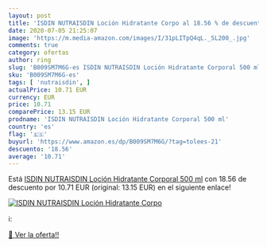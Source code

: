 ```yaml
---
layout: post
title: 'ISDIN NUTRAISDIN Loción Hidratante Corpo al 18.56 % de descuento'
date: 2020-07-05 21:25:07
image: 'https://m.media-amazon.com/images/I/31pLITpQ4qL._SL200_.jpg'
comments: true
category: ofertas
author: ring
slug: 'B009SM7M6G-es ISDIN NUTRAISDIN Loción Hidratante Corporal 500 ml'
sku: 'B009SM7M6G-es'
tags: [ 'nutraisdin', ]
actualPrice: 10.71 EUR
currency: EUR
price: 10.71
comparePrice: 13.15 EUR
prodname: 'ISDIN NUTRAISDIN Loción Hidratante Corporal 500 ml'
country: 'es'
flag: '🇪🇸'
buyurl: 'https://www.amazon.es/dp/B009SM7M6G/?tag=tolees-21'
descuento: '18.56'
average: '10.71'
---
```


Está [ISDIN NUTRAISDIN Loción Hidratante Corporal 500 ml](https://www.amazon.es/dp/B009SM7M6G/?tag=tolees-21) con 18.56 de descuento por 10.71 EUR (original: 13.15 EUR) en el siguiente enlace!

[![ISDIN NUTRAISDIN Loción Hidratante Corpo](https://m.media-amazon.com/images/I/31pLITpQ4qL._SL200_.jpg)](https://www.amazon.es/dp/B009SM7M6G/?tag=tolees-21)

ℹ️:


[🛒 Ver la oferta!!](https://www.amazon.es/dp/B009SM7M6G/?tag=tolees-21)
